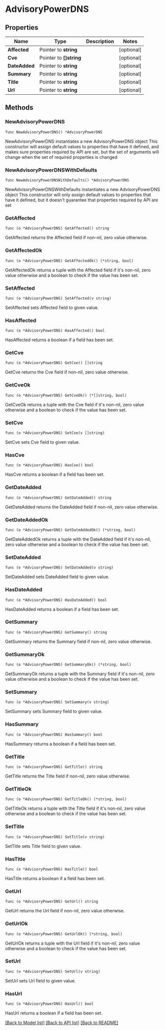 # AdvisoryPowerDNS

## Properties

Name | Type | Description | Notes
------------ | ------------- | ------------- | -------------
**Affected** | Pointer to **string** |  | [optional] 
**Cve** | Pointer to **[]string** |  | [optional] 
**DateAdded** | Pointer to **string** |  | [optional] 
**Summary** | Pointer to **string** |  | [optional] 
**Title** | Pointer to **string** |  | [optional] 
**Url** | Pointer to **string** |  | [optional] 

## Methods

### NewAdvisoryPowerDNS

`func NewAdvisoryPowerDNS() *AdvisoryPowerDNS`

NewAdvisoryPowerDNS instantiates a new AdvisoryPowerDNS object
This constructor will assign default values to properties that have it defined,
and makes sure properties required by API are set, but the set of arguments
will change when the set of required properties is changed

### NewAdvisoryPowerDNSWithDefaults

`func NewAdvisoryPowerDNSWithDefaults() *AdvisoryPowerDNS`

NewAdvisoryPowerDNSWithDefaults instantiates a new AdvisoryPowerDNS object
This constructor will only assign default values to properties that have it defined,
but it doesn't guarantee that properties required by API are set

### GetAffected

`func (o *AdvisoryPowerDNS) GetAffected() string`

GetAffected returns the Affected field if non-nil, zero value otherwise.

### GetAffectedOk

`func (o *AdvisoryPowerDNS) GetAffectedOk() (*string, bool)`

GetAffectedOk returns a tuple with the Affected field if it's non-nil, zero value otherwise
and a boolean to check if the value has been set.

### SetAffected

`func (o *AdvisoryPowerDNS) SetAffected(v string)`

SetAffected sets Affected field to given value.

### HasAffected

`func (o *AdvisoryPowerDNS) HasAffected() bool`

HasAffected returns a boolean if a field has been set.

### GetCve

`func (o *AdvisoryPowerDNS) GetCve() []string`

GetCve returns the Cve field if non-nil, zero value otherwise.

### GetCveOk

`func (o *AdvisoryPowerDNS) GetCveOk() (*[]string, bool)`

GetCveOk returns a tuple with the Cve field if it's non-nil, zero value otherwise
and a boolean to check if the value has been set.

### SetCve

`func (o *AdvisoryPowerDNS) SetCve(v []string)`

SetCve sets Cve field to given value.

### HasCve

`func (o *AdvisoryPowerDNS) HasCve() bool`

HasCve returns a boolean if a field has been set.

### GetDateAdded

`func (o *AdvisoryPowerDNS) GetDateAdded() string`

GetDateAdded returns the DateAdded field if non-nil, zero value otherwise.

### GetDateAddedOk

`func (o *AdvisoryPowerDNS) GetDateAddedOk() (*string, bool)`

GetDateAddedOk returns a tuple with the DateAdded field if it's non-nil, zero value otherwise
and a boolean to check if the value has been set.

### SetDateAdded

`func (o *AdvisoryPowerDNS) SetDateAdded(v string)`

SetDateAdded sets DateAdded field to given value.

### HasDateAdded

`func (o *AdvisoryPowerDNS) HasDateAdded() bool`

HasDateAdded returns a boolean if a field has been set.

### GetSummary

`func (o *AdvisoryPowerDNS) GetSummary() string`

GetSummary returns the Summary field if non-nil, zero value otherwise.

### GetSummaryOk

`func (o *AdvisoryPowerDNS) GetSummaryOk() (*string, bool)`

GetSummaryOk returns a tuple with the Summary field if it's non-nil, zero value otherwise
and a boolean to check if the value has been set.

### SetSummary

`func (o *AdvisoryPowerDNS) SetSummary(v string)`

SetSummary sets Summary field to given value.

### HasSummary

`func (o *AdvisoryPowerDNS) HasSummary() bool`

HasSummary returns a boolean if a field has been set.

### GetTitle

`func (o *AdvisoryPowerDNS) GetTitle() string`

GetTitle returns the Title field if non-nil, zero value otherwise.

### GetTitleOk

`func (o *AdvisoryPowerDNS) GetTitleOk() (*string, bool)`

GetTitleOk returns a tuple with the Title field if it's non-nil, zero value otherwise
and a boolean to check if the value has been set.

### SetTitle

`func (o *AdvisoryPowerDNS) SetTitle(v string)`

SetTitle sets Title field to given value.

### HasTitle

`func (o *AdvisoryPowerDNS) HasTitle() bool`

HasTitle returns a boolean if a field has been set.

### GetUrl

`func (o *AdvisoryPowerDNS) GetUrl() string`

GetUrl returns the Url field if non-nil, zero value otherwise.

### GetUrlOk

`func (o *AdvisoryPowerDNS) GetUrlOk() (*string, bool)`

GetUrlOk returns a tuple with the Url field if it's non-nil, zero value otherwise
and a boolean to check if the value has been set.

### SetUrl

`func (o *AdvisoryPowerDNS) SetUrl(v string)`

SetUrl sets Url field to given value.

### HasUrl

`func (o *AdvisoryPowerDNS) HasUrl() bool`

HasUrl returns a boolean if a field has been set.


[[Back to Model list]](../README.md#documentation-for-models) [[Back to API list]](../README.md#documentation-for-api-endpoints) [[Back to README]](../README.md)


